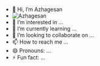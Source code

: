 - 👋 Hi, I’m Azhagesan
- ![Azhagesan](![image](https://github.com/user-attachments/assets/e7726876-3cc0-48b6-86c6-c563b7f71fdc))
- 👀 I’m interested in ...
- 🌱 I’m currently learning ...
- 💞️ I’m looking to collaborate on ...
- 📫 How to reach me ...
- 😄 Pronouns: ...
- ⚡ Fun fact: ...

<!---
azhagesan1106/azhagesan1106 is a ✨ special ✨ repository because its `README.md` (this file) appears on your GitHub profile.
You can click the Preview link to take a look at your changes.
--->
